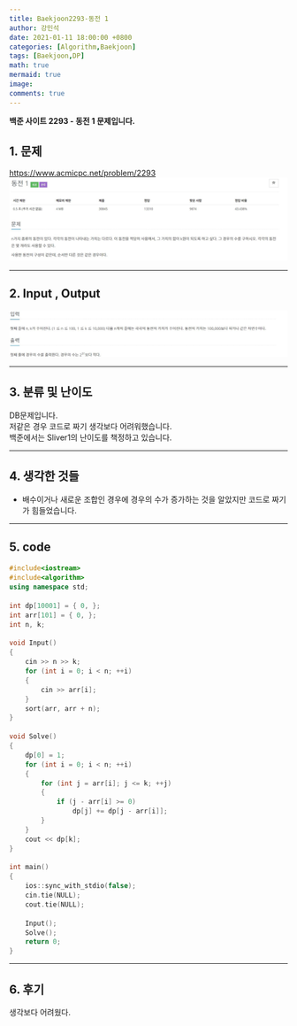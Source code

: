 ```yaml
---
title: Baekjoon2293-동전 1
author: 강민석
date: 2021-01-11 18:00:00 +0800
categories: [Algorithm,Baekjoon]
tags: [Baekjoon,DP]
math: true
mermaid: true
image: 
comments: true
---
```


**백준 사이트 2293 - 동전 1 문제입니다.**

## 1. 문제
<https://www.acmicpc.net/problem/2293>
![](/assets/img/sample/Baekjoon/2293/Problem.JPG)

-----  

## 2. Input , Output
![](/assets/img/sample/Baekjoon/2293/input.JPG)

-----  

## 3. 분류 및 난이도

DB문제입니다.  
저같은 경우 코드로 짜기 생각보다 어려워했습니다.  
백준에서는 Sliver1의 난이도를 책정하고 있습니다.  

-----  

## 4. 생각한 것들

- 배수이거나 새로운 조합인 경우에 경우의 수가 증가하는 것을 알았지만 코드로 짜기가 힘들었습니다.

-----  

## 5. code

```c++
#include<iostream>
#include<algorithm>
using namespace std;

int dp[10001] = { 0, };
int arr[101] = { 0, };
int n, k;

void Input()
{
	cin >> n >> k;
	for (int i = 0; i < n; ++i)
	{
		cin >> arr[i];
	}
	sort(arr, arr + n);
}

void Solve()
{
	dp[0] = 1;
	for (int i = 0; i < n; ++i)
	{
		for (int j = arr[i]; j <= k; ++j)
		{
			if (j - arr[i] >= 0)
				dp[j] += dp[j - arr[i]];
		}
	}
	cout << dp[k];
}

int main()
{
	ios::sync_with_stdio(false);
	cin.tie(NULL);
	cout.tie(NULL);

	Input();
	Solve();
	return 0;
}
```
-----

## 6. 후기
생각보다 어려웠다. 




 
